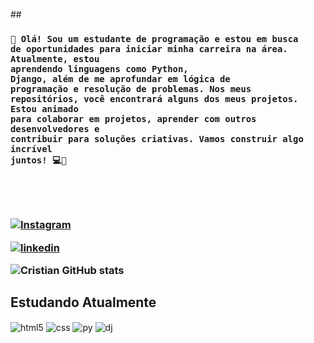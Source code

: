##<h3><code>👋 Olá! Sou um estudante de programação e estou em busca de oportunidades para iniciar minha carreira na área. Atualmente, estou aprendendo linguagens como <strong>Python</strong>, <strong>Django</strong>, além de me aprofundar em <strong>lógica de programação</strong> e <bold>resolução de problemas<bold>. Nos meus repositórios, você encontrará alguns dos meus projetos. Estou animado para colaborar em projetos, aprender com outros desenvolvedores e contribuir para soluções criativas. Vamos construir algo incrível juntos! 💻🚀</code> <h3>
<br>
<br>

[![Instagram](https://img.shields.io/badge/Instagram-E4405F?style=for-the-badge&logo=instagram&logoColor=white)](https://www.instagram.com/crisstianmartinss/)

[![linkedin](https://img.shields.io/badge/LinkedIn-0077B5?style=for-the-badge&logo=linkedin&logoColor=white)](https://www.linkedin.com/in/cristian-martins-a18b46231/)



![Cristian GitHub stats](https://github-readme-stats.vercel.app/api?username=crispadilhamartins&show_icons=true&theme=dark&count_private=true)

## Estudando Atualmente

<div style="display: inline_block">
  <img align="center" alt="html5" src="https://img.shields.io/badge/HTML5-E34F26?style=for-the-badge&logo=html5&logoColor=white" />
  <img align="center" alt="css" src="https://img.shields.io/badge/CSS3-1572B6?style=for-the-badge&logo=css3&logoColor=white" />
  <img align="center" alt="py" src="https://img.shields.io/badge/Python-3776AB?style=for-the-badge&logo=python&logoColor=white" />
  <img align="center" alt="dj" src="https://img.shields.io/badge/Django-092E20?style=for-the-badge&logo=django&logoColor=white" />
  
</div><br/>
